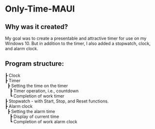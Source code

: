 # Only-Time-MAUI

## Why was it created?
My goal was to create a presentable and attractive timer for use on my Windows 10. But in addition to the timer, I also added a stopwatch, clock, and alarm clock.

## Program structure:
┣ Clock  
┣ Timer  
&nbsp;&nbsp;┣ Setting the time on the timer  
&nbsp;&nbsp;&nbsp;&nbsp;┣ Timer operation, i.e., countdown  
&nbsp;&nbsp;&nbsp;&nbsp;┗ Completion of work timer   
┣ Stopwatch - with Start, Stop, and Reset functions.  
┣ Alarm clock  
&nbsp;&nbsp;┣ Setting the alarm time  
&nbsp;&nbsp;&nbsp;&nbsp;┣ Display of current time  
&nbsp;&nbsp;&nbsp;&nbsp;┗ Completion of work alarm clock  
